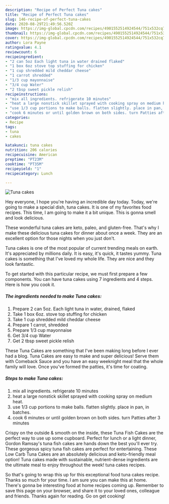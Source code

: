 ```yaml
---
description: "Recipe of Perfect Tuna cakes"
title: "Recipe of Perfect Tuna cakes"
slug: 146-recipe-of-perfect-tuna-cakes
date: 2020-08-29T21:49:56.520Z
image: https://img-global.cpcdn.com/recipes/4901552514924544/751x532cq70/tuna-cakes-recipe-main-photo.jpg
thumbnail: https://img-global.cpcdn.com/recipes/4901552514924544/751x532cq70/tuna-cakes-recipe-main-photo.jpg
cover: https://img-global.cpcdn.com/recipes/4901552514924544/751x532cq70/tuna-cakes-recipe-main-photo.jpg
author: Lora Payne
ratingvalue: 4.1
reviewcount: 6
recipeingredient:
- "2 can 5oz Each light tuna in water drained flaked"
- "1 box 6oz stove top stuffing for chicken"
- "1 cup shredded mild cheddar cheese"
- "1 carrot shredded"
- "1/3 cup mayonnaise"
- "3/4 cup Water"
- "2 tbsp sweet pickle relish"
recipeinstructions:
- "mix all ingredients. refrigerate 10 minutes"
- "heat a large nonstick skillet sprayed with cooking spray on medium heat."
- "use 1/3 cup portions to make balls. flatten slightly. place in pan, in batches."
- "cook 6 minutes or until golden brown on both sides. turn Patties after 3 minutes"
categories:
- Recipe
tags:
- tuna
- cakes

katakunci: tuna cakes 
nutrition: 206 calories
recipecuisine: American
preptime: "PT23M"
cooktime: "PT35M"
recipeyield: "1"
recipecategory: Lunch

---
```



![Tuna cakes](https://img-global.cpcdn.com/recipes/4901552514924544/751x532cq70/tuna-cakes-recipe-main-photo.jpg)

Hey everyone, I hope you're having an incredible day today. Today, we're going to make a special dish, tuna cakes. It is one of my favorites food recipes. This time, I am going to make it a bit unique. This is gonna smell and look delicious.

These wonderful tuna cakes are keto, paleo, and gluten-free. That&#39;s why I make these delicious tuna cakes for dinner about once a week. They are an excellent option for those nights when you just don&#39;t.

Tuna cakes is one of the most popular of current trending meals on earth. It's appreciated by millions daily. It is easy, it's quick, it tastes yummy. Tuna cakes is something that I've loved my whole life. They are nice and they look fantastic.


To get started with this particular recipe, we must first prepare a few components. You can have tuna cakes using 7 ingredients and 4 steps. Here is how you cook it.

<!--inarticleads1-->

##### The ingredients needed to make Tuna cakes:

1. Prepare 2 can 5oz. Each light tuna in water, drained, flaked
1. Take 1 box 6oz. stove top stuffing for chicken
1. Take 1 cup shredded mild cheddar cheese
1. Prepare 1 carrot, shredded
1. Prepare 1/3 cup mayonnaise
1. Get 3/4 cup Water
1. Get 2 tbsp sweet pickle relish


These Tuna Cakes are something that I&#39;ve been making long before I ever had a blog. Tuna Cakes are easy to make and super delicious! Serve them with Comeback Sauce and you have an easy weeknight meal that the whole family will love. Once you&#39;ve formed the patties, it&#39;s time for coating. 

<!--inarticleads2-->

##### Steps to make Tuna cakes:

1. mix all ingredients. refrigerate 10 minutes
1. heat a large nonstick skillet sprayed with cooking spray on medium heat.
1. use 1/3 cup portions to make balls. flatten slightly. place in pan, in batches.
1. cook 6 minutes or until golden brown on both sides. turn Patties after 3 minutes


Crispy on the outside &amp; smooth on the inside, these Tuna Fish Cakes are the perfect way to use up some cupboard. Perfect for lunch or a light dinner, Gordon Ramsay&#39;s tuna fish cakes are hands down the best you&#39;ll ever try. These gorgeous spicy tuna fish cakes are perfect for entertaining. These Low Carb Tuna Cakes are an absolutely delicious and keto-friendly meal option! Tuna cakes made with sustainable, nutrient-dense ingredients are the ultimate meal to enjoy throughout the week! tuna cakes recipes. 

So that's going to wrap this up for this exceptional food tuna cakes recipe. Thanks so much for your time. I am sure you can make this at home. There's gonna be interesting food at home recipes coming up. Remember to save this page on your browser, and share it to your loved ones, colleague and friends. Thanks again for reading. Go on get cooking!
